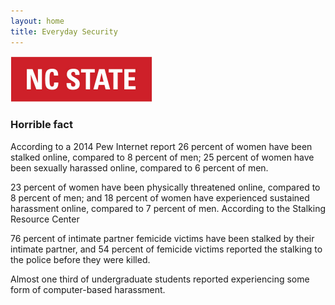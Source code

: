 ```yaml
---
layout: home
title: Everyday Security
---
```

<img src="nc_state.jpg" alt="hi" class="inline" width="227" height="74"/>

<h3>Horrible fact</h3>
According to a 2014 Pew Internet report 26 percent of women have been stalked online, compared to 8 percent of men; 25 percent of women have been sexually harassed online, compared to 6 percent of men. 

23 percent of women have been physically threatened online, compared to 8 percent of men; and 18 percent of women have experienced sustained harassment online, compared to 7 percent of men. According to the Stalking Resource
Center 

76 percent of intimate partner femicide victims have been stalked by their intimate partner, and 54 percent of femicide victims reported the stalking to the police before they were killed.

Almost one third of undergraduate students reported experiencing some form of computer-based harassment.


